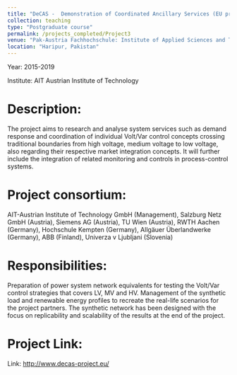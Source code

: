 ```yaml
---
title: "DeCAS -  Demonstration of Coordinated Ancillary Services (EU project)"
collection: teaching
type: "Postgraduate course"
permalink: /projects_completed/Project3
venue: "Pak-Austria Fachhochschule: Institute of Applied Sciences and Technology, Sino-Pak Center for Artificial Intelligence"
location: "Haripur, Pakistan"
---
```


Year: 2015-2019

Institute:  AIT Austrian Institute of Technology

Description:
======
The project aims to research and analyse system services such as demand response and coordination of individual Volt/Var control concepts crossing traditional boundaries from high voltage, medium voltage to low voltage, also regarding their respective market integration concepts. It will further include the integration of related monitoring and controls in process-control systems.

Project consortium:
======
AIT-Austrian Institute of Technology GmbH (Management), Salzburg Netz GmbH (Austria), Siemens AG (Austria), TU Wien (Austria), RWTH Aachen (Germany), Hochschule Kempten (Germany), Allgäuer Überlandwerke (Germany), ABB (Finland), Univerza v Ljubljani (Slovenia)

Responsibilities:
======
Preparation of power system network equivalents for testing the Volt/Var control strategies that covers LV, MV and HV. Management of the synthetic load and renewable energy profiles to recreate the real-life scenarios for the project partners. The synthetic network has been designed with the focus on replicability and scalability of the results at the end of the project. 

Project Link:
======
Link: http://www.decas-project.eu/
